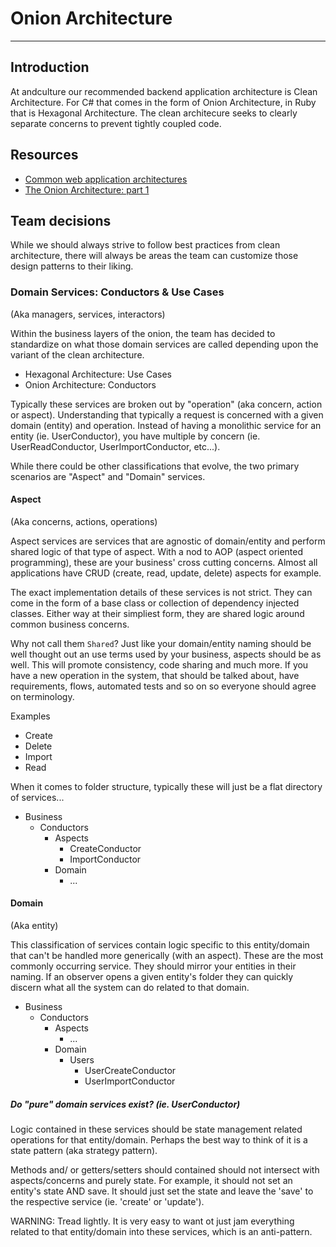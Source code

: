 # Onion Architecture

---

## Introduction

At andculture our recommended backend application architecture is Clean Architecture. For C# that comes in the form of Onion Architecture, in Ruby that is Hexagonal Architecture. The clean architecure seeks to clearly separate concerns to prevent tightly coupled code.


## Resources

* [Common web application architectures](https://docs.microsoft.com/en-us/dotnet/architecture/modern-web-apps-azure/common-web-application-architectures)
* [The Onion Architecture: part 1](https://jeffreypalermo.com/2008/07/the-onion-architecture-part-1/)


## Team decisions

While we should always strive to follow best practices from clean architecture, there will always be areas the team can customize those design patterns to their liking.

### Domain Services: Conductors & Use Cases

(Aka managers, services, interactors)

Within the business layers of the onion, the team has decided to standardize on what those domain services are called depending upon the variant of the clean architecture.

- Hexagonal Architecture: Use Cases
- Onion Architecture: Conductors

Typically these services are broken out by "operation" (aka concern, action or aspect). Understanding that typically a request is concerned with a given domain (entity) and operation. Instead of having a monolithic service for an entity (ie. UserConductor), you have multiple by concern (ie. UserReadConductor, UserImportConductor, etc...).

While there could be other classifications that evolve, the two primary scenarios are "Aspect" and "Domain" services.

#### Aspect

(Aka concerns, actions, operations)

Aspect services are services that are agnostic of domain/entity and perform shared logic of that type of aspect. With a nod to AOP (aspect oriented programming), these are your business' cross cutting concerns. Almost all applications have CRUD (create, read, update, delete) aspects for example.

The exact implementation details of these services is not strict. They can come in the form of a base class or collection of dependency injected classes. Either way at their simpliest form, they are shared logic around common business concerns.

Why not call them `Shared`? Just like your domain/entity naming should be well thought out an use terms used by your business, aspects should be as well. This will promote consistency, code sharing and much more. If you have a new operation in the system, that should be talked about, have requirements, flows, automated tests and so on so everyone should agree on terminology.

Examples
- Create
- Delete
- Import
- Read

When it comes to folder structure, typically these will just be a flat directory of services...

- Business
    - Conductors
        - Aspects
            - CreateConductor
            - ImportConductor
        - Domain
            - ...

#### Domain

(Aka entity)

This classification of services contain logic specific to this entity/domain that can't be handled more generically (with an aspect). These are the most commonly occurring service. They should mirror your entities in their naming. If an observer opens a given entity's folder they can quickly discern what all the system can do related to that domain.

- Business
    - Conductors
        - Aspects
            - ...
        - Domain
            - Users
                - UserCreateConductor
                - UserImportConductor

##### Do "pure" domain services exist? (ie. UserConductor)

Logic contained in these services should be state management related operations for that entity/domain. Perhaps the best way to think of it is a state pattern (aka strategy pattern).

Methods and/ or getters/setters should contained should not intersect with aspects/concerns and purely state. For example, it should not set an entity's state AND save. It should just set the state and leave the 'save' to the respective service (ie. 'create' or 'update').

WARNING: Tread lightly. It is very easy to want ot just jam everything related to that entity/domain into these services, which is an anti-pattern.